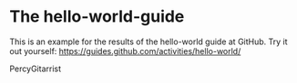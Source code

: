 # The hello-world-guide
This is an example for the results of the hello-world guide at GitHub. Try it out yourself:
https://guides.github.com/activities/hello-world/

PercyGitarrist